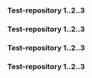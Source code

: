 ### Test-repository 1..2..3
### Test-repository 1..2..3
### Test-repository 1..2..3
### Test-repository 1..2..3
